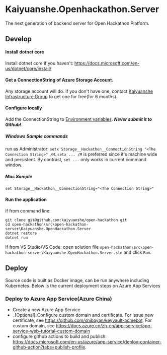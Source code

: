 # Kaiyuanshe.Openhackathon.Server
The next generation of backend server for Open Hackathon Platform.

## Develop

#### Install dotnet core
Install dotnet core if you haven't: https://docs.microsoft.com/en-us/dotnet/core/install/

#### Get a ConnectionString of Azure Storage Account. 
Any storage account will do. If you don't have one, contact [Kaiyuanshe Infrastructure Group](mailto:infra@kaiyuanshe.org) to get one for free(for 6 months).

#### Configure locally
Add the ConnectionString to [Environment variables](https://docs.microsoft.com/en-us/aspnet/core/fundamentals/configuration/?view=aspnetcore-5.0#environment-variables). _**Never submit it to Github!**_. 

##### Windows Sample commands
run as Administrator: `setx Storage__Hackathon__ConnectionString "<The Connection String>" /M`. `setx ... /M` is preferred since it's machine wide and persistent. By contrast, `set ...` only works in current command window.

##### Mac Sample
```
set Storage__Hackathon__ConnectionString="<The Connection String>"
```

#### Run the application
if from command line:
```
git clone git@github.com:kaiyuanshe/open-hackathon.git
cd open-hackathon\src\open-hackathon-server\Kaiyuanshe.OpenHackathon.Server
dotnet restore
dotnet run
```

If from VS Studio/VS Code: open solution file `open-hackathon\src\open-hackathon-server\Kaiyuanshe.OpenHackathon.Server.sln` and click `Run`.

## Deploy
Source code is built as Docker image, can be run anywhere including Kubernetes. Below is the current deployment steps on Azure App Services

### Deploy to Azure App Service(Azure China)
- Create a new Azure App Service
- _[Optional]_Configure custom domain and certificate. For issue new certificate, see https://github.com/shibayan/keyvault-acmebot. For custom domain, see https://docs.azure.cn/zh-cn/app-service/app-service-web-tutorial-custom-domain
- configure github actions to build and publish: https://docs.microsoft.com/en-us/azure/app-service/deploy-container-github-action?tabs=publish-profile. 
